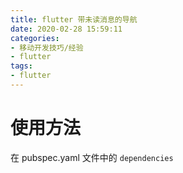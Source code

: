 ```yaml
---
title: flutter 带未读消息的导航
date: 2020-02-28 15:59:11
categories:
- 移动开发技巧/经验
- flutter
tags:
- flutter
---
```


# 使用方法

在 pubspec.yaml 文件中的 `dependencies` 

